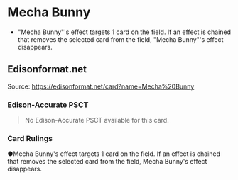 # Mecha Bunny

*   "Mecha Bunny"'s effect targets 1 card on the field. If an effect is chained that removes the selected card from the field, "Mecha Bunny"'s effect disappears.

## Edisonformat.net

Source: https://edisonformat.net/card?name=Mecha%20Bunny

### Edison-Accurate PSCT

> No Edison-Accurate PSCT available for this card.

### Card Rulings

●Mecha Bunny's effect targets 1 card on the field. If an effect is chained that removes the selected card from the field, Mecha Bunny's effect disappears.
            